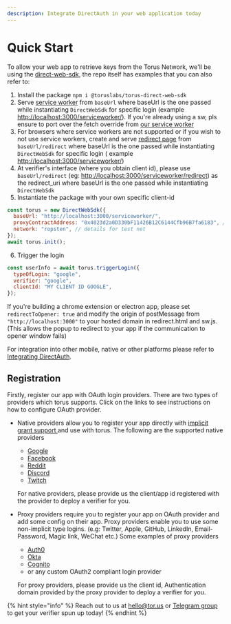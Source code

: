 ```yaml
---
description: Integrate DirectAuth in your web application today
---
```


# Quick Start

To allow your web app to retrieve keys from the Torus Network, we'll be using the [direct-web-sdk](https://github.com/torusresearch/torus-direct-web-sdk), the repo itself has examples that you can also refer to:

1. Install the package `npm i @toruslabs/torus-direct-web-sdk`
2. Serve [service worker](https://github.com/torusresearch/torus-direct-web-sdk/blob/master/serviceworker/sw.js) from `baseUrl` where baseUrl is the one passed while instantiating `DirectWebSdk` for specific login \(example [http://localhost:3000/serviceworker/](http://localhost:3000/serviceworker/)\). If you're already using a sw, pls ensure to port over the fetch override from [our service worker](https://github.com/torusresearch/torus-direct-web-sdk/blob/master/serviceworker/sw.js)
3. For browsers where service workers are not supported or if you wish to not use service workers, create and serve [redirect page](https://github.com/torusresearch/torus-direct-web-sdk/blob/master/serviceworker/redirect.html) from `baseUrl/redirect` where baseUrl is the one passed while instantiating `DirectWebSdk` for specific login \( example [http://localhost:3000/serviceworker/](http://localhost:3000/serviceworker/)\)
4. At verifier's interface \(where you obtain client id\), please use `baseUrl/redirect` \(eg: [http://localhost:3000/serviceworker/redirect](http://localhost:3000/serviceworker/redirect)\) as the redirect\_uri where baseUrl is the one passed while instantiating `DirectWebSdk`
5. Instantiate the package with your own specific client-id

```javascript
const torus = new DirectWebSdk({
  baseUrl: "http://localhost:3000/serviceworker/",
  proxyContractAddress: "0x4023d2a0D330bF11426B12C6144Cfb96B7fa6183", // details for test net
  network: "ropsten", // details for test net
});
await torus.init();
```

 6. Trigger the login

```javascript
const userInfo = await torus.triggerLogin({
  typeOfLogin: "google",
  verifier: "google",
  clientId: "MY CLIENT ID GOOGLE",
});
```

If you're building a chrome extension or electron app, please set `redirectToOpener: true` and modify the origin of postMessage from `"http://localhost:3000"` to your hosted domain in redirect.html and sw.js. \(This allows the popup to redirect to your app if the communication to opener window fails\)

For integration into other mobile, native or other platforms please refer to [Integrating DirectAuth](integrating-directauth/). 

## Registration

Firstly, register our app with OAuth login providers. There are two types of providers which torus supports. Click on the links to see instructions on how to configure OAuth provider. 

* Native providers allow you to register your app directly with [implicit grant support ](https://oauth.net/2/grant-types/implicit/)and use with torus. The following are the supported native providers

  * [Google](https://support.google.com/googleapi/answer/6158849)
  * [Facebook](https://developers.facebook.com/docs/apps)
  * [Reddit](https://github.com/reddit-archive/reddit/wiki/oauth2)
  * [Discord](https://discord.com/developers/docs/topics/oauth2)
  * [Twitch](https://dev.twitch.tv/docs/authentication/#registration)

  For native providers, please provide us the client/app id registered with the provider to deploy a verifier for you.

* Proxy providers require you to register your app on OAuth provider and add some config on their app. Proxy providers enable you to use some non-implicit type logins. \(e.g: Twitter, Apple, GitHub, LinkedIn, Email-Password, Magic link, WeChat etc.\)  Some examples of proxy providers

  * [Auth0](https://auth0.com/docs/connections)
  * [Okta](https://developer.okta.com/docs/concepts/social-login/)
  * [Cognito](https://aws.amazon.com/cognito/getting-started/)
  * or any custom OAuth2 compliant login provider

  For proxy providers, please provide us the client id, Authentication domain provided by the proxy provider to deploy a verifier for you.

{% hint style="info" %}
Reach out to us at [hello@tor.us](mailto:hello@tor.us) or [Telegram group](https://t.me/torusdev) to get your verifier spun up today!
{% endhint %}

